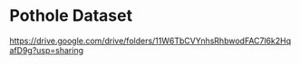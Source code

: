# Pothole Dataset 
https://drive.google.com/drive/folders/11W6TbCVYnhsRhbwodFAC7l6k2HqafD9g?usp=sharing


